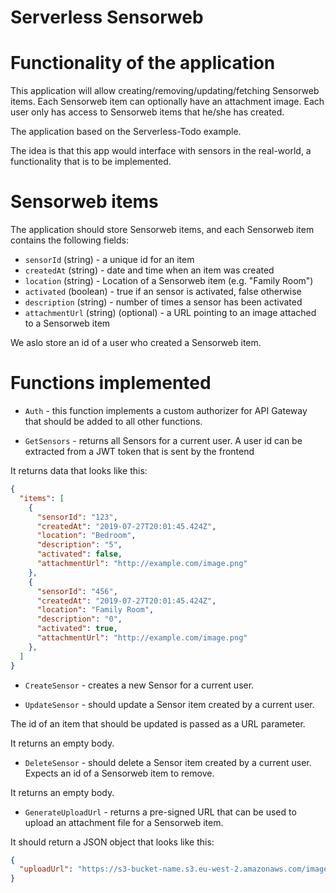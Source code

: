 # Serverless Sensorweb

# Functionality of the application

This application will allow creating/removing/updating/fetching Sensorweb items. Each Sensorweb item can optionally have an attachment image. Each user only has access to Sensorweb items that he/she has created.

The application based on the Serverless-Todo example.

The idea is that this app would interface with sensors in the real-world, a functionality that is to be implemented.

# Sensorweb items

The application should store Sensorweb items, and each Sensorweb item contains the following fields:

* `sensorId` (string) - a unique id for an item
* `createdAt` (string) - date and time when an item was created
* `location` (string) - Location of a Sensorweb item (e.g. "Family Room")
* `activated` (boolean) - true if an sensor is activated, false otherwise
* `description` (string) - number of times a sensor has been activated
* `attachmentUrl` (string) (optional) - a URL pointing to an image attached to a Sensorweb item

We aslo store an id of a user who created a Sensorweb item.

# Functions implemented

* `Auth` - this function implements a custom authorizer for API Gateway that should be added to all other functions.

* `GetSensors` - returns all Sensors for a current user. A user id can be extracted from a JWT token that is sent by the frontend

It returns data that looks like this:

```json
{
  "items": [
    {
      "sensorId": "123",
      "createdAt": "2019-07-27T20:01:45.424Z",
      "location": "Bedroom",
      "description": "5",
      "activated": false,
      "attachmentUrl": "http://example.com/image.png"
    },
    {
      "sensorId": "456",
      "createdAt": "2019-07-27T20:01:45.424Z",
      "location": "Family Room",
      "description": "0",
      "activated": true,
      "attachmentUrl": "http://example.com/image.png"
    },
  ]
}
```

* `CreateSensor` - creates a new Sensor for a current user. 

* `UpdateSensor` - should update a Sensor item created by a current user. 

The id of an item that should be updated is passed as a URL parameter.

It returns an empty body.

* `DeleteSensor` - should delete a Sensor item created by a current user. Expects an id of a Sensorweb item to remove.

It returns an empty body.

* `GenerateUploadUrl` - returns a pre-signed URL that can be used to upload an attachment file for a Sensorweb item.

It should return a JSON object that looks like this:

```json
{
  "uploadUrl": "https://s3-bucket-name.s3.eu-west-2.amazonaws.com/image.png"
}
```

